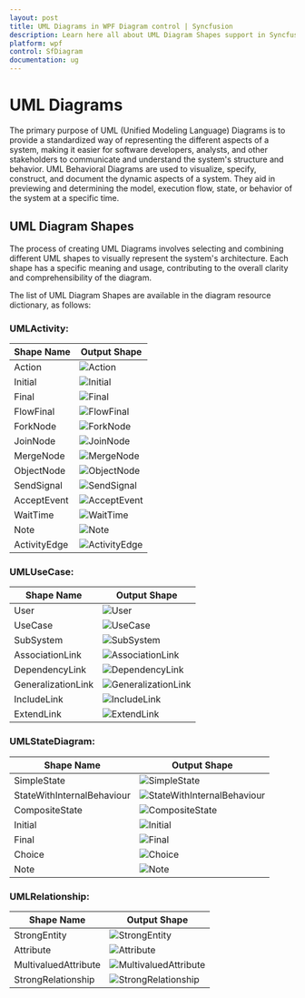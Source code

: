 ```yaml
---
layout: post
title: UML Diagrams in WPF Diagram control | Syncfusion
description: Learn here all about UML Diagram Shapes support in Syncfusion WPF Diagram (SfDiagram) control, its elements and more.
platform: wpf
control: SfDiagram
documentation: ug
---
```


# UML Diagrams
The primary purpose of UML (Unified Modeling Language) Diagrams is to provide a standardized way of representing the different aspects of a system, making it easier for software developers, analysts, and other stakeholders to communicate and understand the system's structure and behavior.
UML Behavioral Diagrams are used to visualize, specify, construct, and document the dynamic aspects of a system. They aid in previewing and determining the model, execution flow, state, or behavior of the system at a specific time. 

## UML Diagram Shapes
The process of creating UML Diagrams involves selecting and combining different UML shapes to visually represent the system's architecture. Each shape has a specific meaning and usage, contributing to the overall clarity and comprehensibility of the diagram.

The list of UML Diagram Shapes are available in the diagram resource dictionary, as follows:

### UMLActivity:
| Shape Name | Output Shape |
|---|---|
| Action | ![Action](UMLShapes_Images\Action.PNG) |
| Initial | ![Initial](UMLShapes_Images\Initial.PNG) |
| Final| ![Final](UMLShapes_Images\Final.PNG) |
| FlowFinal | ![FlowFinal](UMLShapes_Images\FlowFinal.PNG) |
| ForkNode | ![ForkNode](UMLShapes_Images\ForkNode.PNG) |
| JoinNode | ![JoinNode](UMLShapes_Images\JoinNode.PNG) |
| MergeNode | ![MergeNode](UMLShapes_Images\MergeNode.PNG) |
| ObjectNode | ![ObjectNode](UMLShapes_Images\ObjectNode.PNG) |
| SendSignal |![SendSignal](UMLShapes_Images\SendSignal.PNG) |
| AcceptEvent | ![AcceptEvent](UMLShapes_Images\AcceptEvent.PNG)|
| WaitTime | ![WaitTime](UMLShapes_Images\WaitTime.PNG)|
| Note | ![Note](UMLShapes_Images\Note.PNG)|
| ActivityEdge | ![ActivityEdge](UMLShapes_Images\ActivityEdge.PNG)|

### UMLUseCase:
| Shape Name | Output Shape |
|---|---|
| User | ![User](UMLShapes_Images\User.PNG)|
| UseCase | ![UseCase](UMLShapes_Images\UseCase.PNG)|
| SubSystem | ![SubSystem](UMLShapes_Images\SubSystem.PNG)|
| AssociationLink | ![AssociationLink](UMLShapes_Images\AssociationLink.PNG)|
| DependencyLink | ![DependencyLink](UMLShapes_Images\DependencyLink.PNG)|
| GeneralizationLink| ![GeneralizationLink](UMLShapes_Images\GeneralizationLink.PNG)|
| IncludeLink | ![IncludeLink](UMLShapes_Images\IncludeLink.PNG)|
| ExtendLink | ![ExtendLink](UMLShapes_Images\ExtendLink.PNG)|

### UMLStateDiagram:
| Shape Name | Output Shape |
|---|---|
| SimpleState | ![SimpleState](UMLShapes_Images\SimpleState.PNG)|
| StateWithInternalBehaviour| ![StateWithInternalBehaviour](UMLShapes_Images\StateWithInternalBehaviour.PNG)|
| CompositeState | ![CompositeState](UMLShapes_Images\CompositeState.PNG)|
| Initial | ![Initial](UMLShapes_Images\Initial.PNG)|
| Final | ![Final](UMLShapes_Images\Final.PNG)|
| Choice| ![Choice](UMLShapes_Images\Choice.PNG)|
| Note | ![Note](UMLShapes_Images\Note.PNG)|

### UMLRelationship:
| Shape Name | Output Shape |
|---|---|
| StrongEntity | ![StrongEntity](UMLShapes_Images\StrongEntity.PNG)|
| Attribute | ![Attribute](UMLShapes_Images\Attribute.PNG)|
| MultivaluedAttribute | ![MultivaluedAttribute](UMLShapes_Images\MultivaluedAttribute.PNG)|
| StrongRelationship | ![StrongRelationship](UMLShapes_Images\StrongRelationship.PNG)|